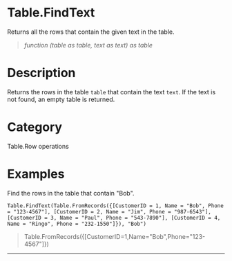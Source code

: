 ﻿# Table.FindText
Returns all the rows that contain the given text in the table.
> _function (table as table, text as text) as table_
# Description 
Returns the rows in the table <code>table</code> that contain the text <code>text</code>. If the text is not found, an empty table is returned.
# Category 
Table.Row operations
# Examples 
Find the rows in the table that contain "Bob".
```
Table.FindText(Table.FromRecords({[CustomerID = 1, Name = "Bob", Phone = "123-4567"], [CustomerID = 2, Name = "Jim", Phone = "987-6543"], [CustomerID = 3, Name = "Paul", Phone = "543-7890"], [CustomerID = 4, Name = "Ringo", Phone = "232-1550"]}), "Bob")
```
> Table.FromRecords({[CustomerID=1,Name="Bob",Phone="123-4567"]})
***
